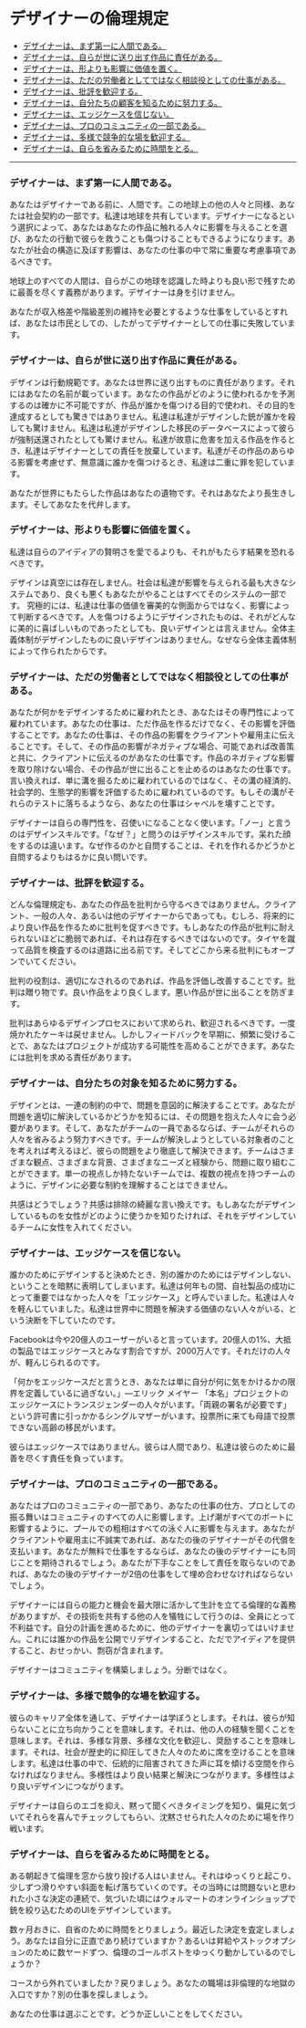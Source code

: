 # デザイナーの倫理規定

- [デザイナーは、まず第一に人間である。](#a-designer-is-first-and-foremost-a-human-being)
- [デザイナーは、自らが世に送り出す作品に責任がある。](#a-designer-is-responsible-for-the-work-they-put-into-the-world)
- [デザイナーは、形よりも影響に価値を置く。](#a-designer-values-impact-over-form)
- [デザイナーは、ただの労働者としてではなく相談役としての仕事がある。](#a-designer-owes-the-people-who-hire-them-not-just-their-labor-but-their-counsel)
- [デザイナーは、批評を歓迎する。](#a-designer-welcomes-criticism)
- [デザイナーは、自分たちの顧客を知るために努力する。](#a-designer-strives-to-know-their-audience)
- [デザイナーは、エッジケースを信じない。](#a-designer-does-not-believe-in-edge-cases)
- [デザイナーは、プロのコミュニティの一部である。](#a-designer-is-part-of-a-professional-community)
- [デザイナーは、多様で競争的な場を歓迎する。](#a-designer-welcomes-a-diverse-and-competitive-field)
- [デザイナーは、自らを省みるために時間をとる。](#a-designer-takes-time-for-self-reflection)

---

### デザイナーは、まず第一に人間である。

あなたはデザイナーである前に、人間です。この地球上の他の人々と同様、あなたは社会契約の一部です。私達は地球を共有しています。デザイナーになるという選択によって、あなたはあなたの作品に触れる人々に影響を与えることを選び、あなたの行動で彼らを救うことも傷つけることもできるようになります。あなたが社会の構造に及ぼす影響は、あなたの仕事の中で常に重要な考慮事項であるべきです。

地球上のすべての人間は、自らがこの地球を認識した時よりも良い形で残すために最善を尽くす義務があります。デザイナーは身を引けません。

あなたが収入格差や階級差別の維持を必要とするような仕事をしているとすれば、あなたは市民としての、したがってデザイナーとしての仕事に失敗しています。

### デザイナーは、自らが世に送り出す作品に責任がある。

デザインは行動規範です。あなたは世界に送り出すものに責任があります。それにはあなたの名前が載っています。あなたの作品がどのように使われるかを予測するのは確かに不可能ですが、作品が誰かを傷つける目的で使われ、その目的を達成するとしても驚きではありません。私達は私達がデザインした銃が誰かを殺しても驚けません。私達は私達がデザインした移民のデータベースによって彼らが強制送還されたとしても驚けません。私達が故意に危害を加える作品を作るとき、私達はデザイナーとしての責任を放棄しています。私達がその作品のあらゆる影響を考慮せず、無意識に誰かを傷つけるとき、私達は二重に罪を犯しています。

あなたが世界にもたらした作品はあなたの遺物です。それはあなたより長生きします。そしてあなたを代弁します。

### デザイナーは、形よりも影響に価値を置く。

私達は自らのアイディアの賢明さを愛でるよりも、それがもたらす結果を恐れるべきです。

デザインは真空には存在しません。社会は私達が影響を与えられる最も大きなシステムであり、良くも悪くもあなたがやることはすべてそのシステムの一部です。
究極的には、私達は仕事の価値を審美的な側面からではなく、影響によって判断するべきです。人を傷つけるようにデザインされたものは、それがどんなに美的に喜ばしいものであったとしても、良いデザインとは言えません。全体主義体制がデザインしたものに良いデザインはありません。なぜなら全体主義体制によって作られたからです。

### デザイナーは、ただの労働者としてではなく相談役としての仕事がある。

あなたが何かをデザインするために雇われたとき、あなたはその専門性によって雇われています。あなたの仕事は、ただ作品を作るだけでなく、その影響を評価することです。あなたの仕事は、その作品の影響をクライアントや雇用主に伝えることです。そして、その作品の影響がネガティブな場合、可能であれば改善策と共に、クライアントに伝えるのがあなたの仕事です。作品のネガティブな影響を取り除けない場合、その作品が世に出ることを止めるのはあなたの仕事です。言い換えれば、単に溝を掘るために雇われているのではなく、その溝の経済的、社会学的、生態学的影響を評価するために雇われているのです。もしその溝がそれらのテストに落ちるようなら、あなたの仕事はシャベルを壊すことです。

デザイナーは自らの専門性を、召使いになることなく使います。「ノー」と言うのはデザインスキルです。「なぜ？」と問うのはデザインスキルです。呆れた顔をするのは違います。なぜ作るのかと自問することは、それを作れるかどうかと自問するよりもはるかに良い問いです。

### デザイナーは、批評を歓迎する。

どんな倫理規定も、あなたの作品を批判から守るべきではありません。クライアント、一般の人々、あるいは他のデザイナーからであっても。むしろ、将来的により良い作品を作るために批判を促すべきです。もしあなたの作品が批判に耐えられないほどに脆弱であれば、それは存在するべきではないのです。タイヤを蹴って品質を検査するのは道路に出る前です。そしてどこから来る批判にもオープンでいてください。

批判の役割は、適切になされるのであれば、作品を評価し改善することです。批判は贈り物です。良い作品をより良くします。悪い作品が世に出ることを防ぎます。

批判はあらゆるデザインプロセスにおいて求められ、歓迎されるべきです。一度焼かれたケーキは戻せません。しかしフィードバックを早期に、頻繁に受けることで、あなたはプロジェクトが成功する可能性を高めることができます。あなたには批判を求める責任があります。

### デザイナーは、自分たちの対象を知るために努力する。

デザインとは、一連の制約の中で、問題を意図的に解決することです。あなたが問題を適切に解決しているかどうかを知るには、その問題を抱えた人々に会う必要があります。そして、あなたがチームの一員であるならば、チームがそれらの人々を省みるよう努力すべきです。チームが解決しようとしている対象者のことを考えれば考えるほど、彼らの問題をより徹底して解決できます。チームはさまざまな観点、さまざまな背景、さまざまなニーズと経験から、問題に取り組むことができます。単一の視点しか持たないチームでは、複数の視点を持つチームのように、デザインに必要な制約を理解することはできません。

共感はどうでしょう？共感は排除の綺麗な言い換えです。もしあなたがデザインしているものを女性がどのように使うかを知りたければ、それをデザインしているチームに女性を入れてください。

### デザイナーは、エッジケースを信じない。

誰かのためにデザインすると決めたとき、別の誰かのためにはデザインしない、ということを暗黙に表明してしまいます。私達は何年もの間、自社製品の成功にとって重要ではなかった人々を「エッジケース」と呼んでいました。私達は人々を軽んじていました。私達は世界中に問題を解決する価値のない人々がいる、という決断を下していたのです。

Facebookは今や20億人のユーザーがいると言っています。20億人の1%、大抵の製品ではエッジケースとみなす割合ですが、2000万人です。それだけの人々が、軽んじられるのです。

「何かをエッジケースだと言うとき、あなたは単に自分が何に気をかけるかの限界を定義しているに過ぎない。」―エリック メイヤー
「本名」プロジェクトのエッジケースにトランスジェンダーの人々がいます。「両親の署名が必要です」という許可書に引っかかるシングルマザーがいます。投票所に来ても母語で投票できない高齢の移民がいます。

彼らはエッジケースではありません。彼らは人間であり、私達は彼らのために最善を尽くす責任を負っています。

### デザイナーは、プロのコミュニティの一部である。

あなたはプロのコミュニティの一部であり、あなたの仕事の仕方、プロとしての振る舞いはコミュニティのすべての人に影響します。上げ潮がすべてのボートに影響するように、プールでの粗相はすべての泳ぐ人に影響を与えます。あなたがクライアントや雇用主に不誠実であれば、あなたの後のデザイナーがその代償を支払います。あなたが無料で仕事をするならば、あなたの後のデザイナーにも同じことを期待されるでしょう。あなたが下手なことをして責任を取らないのであれば、あなたの後のデザイナーが2倍の仕事をして埋め合わせなければならないでしょう。

デザイナーには自らの能力と機会を最大限に活かして生計を立てる倫理的な義務がありますが、その技術を共有する他の人を犠牲にして行うのは、全員にとって不利益です。自分の計画を進めるために、他のデザイナーを裏切ってはいけません。これには誰かの作品を公開でリデザインすること、ただでアイディアを提供すること、おせっかい、剽窃が含まれます。

デザイナーはコミュニティを構築しましょう。分断ではなく。

### デザイナーは、多様で競争的な場を歓迎する。

彼らのキャリア全体を通して、デザイナーは学ぼうとします。それは、彼らが知らないことに立ち向かうことを意味します。それは、他の人の経験を聞くことを意味します。それは、多様な背景、多様な文化を歓迎し、奨励することを意味します。それは、社会が歴史的に抑圧してきた人々のために席を空けることを意味します。私達は仕事の中で、伝統的に阻害されてきた声に耳を傾ける空間を作らなければなりません。多様性はより良い結果と解決につながります。多様性はより良いデザインにつながります。

デザイナーは自らのエゴを抑え、黙って聞くべきタイミングを知り、偏見に気づいてそれらを喜んでチェックしてもらい、沈黙させられた人々のために場を作り戦います。

### デザイナーは、自らを省みるために時間をとる。

ある朝起きて倫理を窓から放り投げる人はいません。それはゆっくりと起こり、少しずつ滑りやすい斜面を転げ落ちていくのです。その当時には問題ないと思われた小さな決定の連続で、気づいた頃にはウォルマートのオンラインショップで銃を絞り込むためのUIをデザインしています。

数ヶ月おきに、自省のために時間をとりましょう。最近した決定を査定しましょう。あなたは自分に正直であり続けていますか？あるいは昇給やストックオプションのために数ヤードずつ、倫理のゴールポストをゆっくり動かしているのでしょうか？

コースから外れていましたか？戻りましょう。あなたの職場は非倫理的な地獄の入口ですか？別の仕事を探しましょう。

あなたの仕事は選ぶことです。どうか正しいことをしてください。
